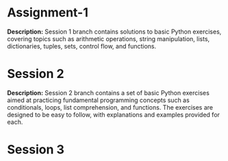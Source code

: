 # Assignment-1
**Description:**
Session 1 branch contains solutions to basic Python exercises, covering topics such as arithmetic operations, string manipulation, lists, dictionaries, tuples, sets, control flow, and functions.

# Session 2
**Description:**
Session 2 branch contains a set of basic Python exercises aimed at practicing fundamental programming concepts such as conditionals, loops, list comprehension, and functions.
The exercises are designed to be easy to follow, with explanations and examples provided for each.

# Session 3
